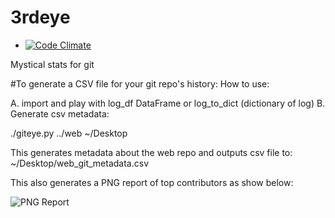 # 3rdeye
* [![Code Climate](https://codeclimate.com/github/sqor/3rdeye/badges/gpa.svg)](https://codeclimate.com/github/sqor/3rdeye)

Mystical stats for git


#To generate a CSV file for your git repo's history:
How to use:

A.  import and play with log_df DataFrame or log_to_dict (dictionary of log)
B.  Generate csv metadata:

./giteye.py ../web ~/Desktop

This generates metadata about the web repo and outputs csv file to:  
~/Desktop/web_git_metadata.csv

This also generates a PNG report of top contributors as show below:

![PNG Report](http://s13.postimg.org/ty6ipfetz/elixir_git_metadata_csv_Page_1.jpg)
